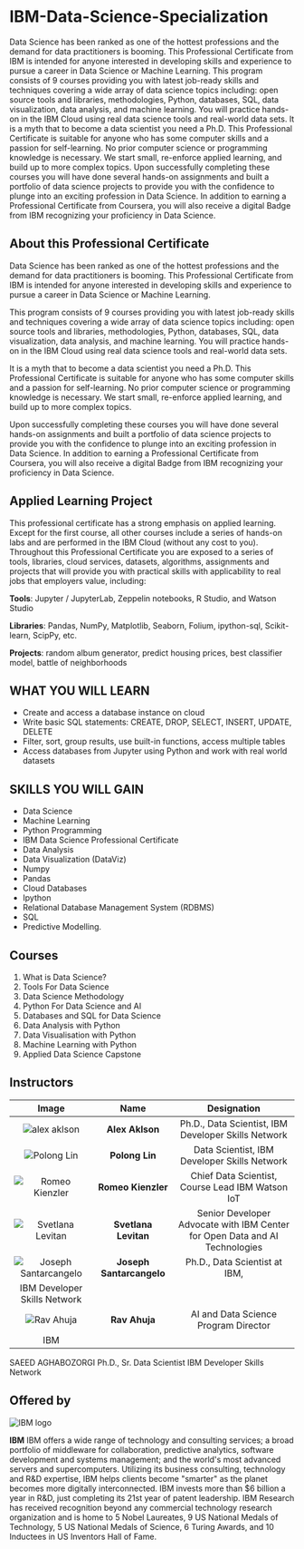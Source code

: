 # IBM-Data-Science-Specialization
 Data Science has been ranked as one of the hottest professions and the demand for data practitioners is booming. This Professional Certificate from IBM is intended for anyone interested in developing skills and experience to pursue a career in Data Science or Machine Learning.  This program consists of 9 courses providing you with latest job-ready skills and techniques covering a wide array of data science topics including: open source tools and libraries, methodologies, Python, databases, SQL, data visualization, data analysis, and machine learning. You will practice hands-on in the IBM Cloud using real data science tools and real-world data sets.  It is a myth that to become a data scientist you need a Ph.D. This Professional Certificate is suitable for anyone who has some computer skills and a passion for self-learning. No prior computer science or programming knowledge is necessary. We start small, re-enforce applied learning, and build up to more complex topics.  Upon successfully completing these courses you will have done several hands-on assignments and built a portfolio of data science projects to provide you with the confidence to plunge into an exciting profession in Data Science. In addition to earning a Professional Certificate from Coursera, you will also receive a digital Badge from IBM recognizing your proficiency in Data Science.

## About this Professional Certificate
 
Data Science has been ranked as one of the hottest professions and the demand for data practitioners is booming. This Professional Certificate from IBM is intended for anyone interested in developing skills and experience to pursue a career in Data Science or Machine Learning.

This program consists of 9 courses providing you with latest job-ready skills and techniques covering a wide array of data science topics including: open source tools and libraries, methodologies, Python, databases, SQL, data visualization, data analysis, and machine learning. You will practice hands-on in the IBM Cloud using real data science tools and real-world data sets.

It is a myth that to become a data scientist you need a Ph.D. This Professional Certificate is suitable for anyone who has some computer skills and a passion for self-learning. No prior computer science or programming knowledge is necessary. We start small, re-enforce applied learning, and build up to more complex topics.

Upon successfully completing these courses you will have done several hands-on assignments and built a portfolio of data science projects to provide you with the confidence to plunge into an exciting profession in Data Science. In addition to earning a Professional Certificate from Coursera, you will also receive a digital Badge from IBM recognizing your proficiency in Data Science.

## Applied Learning Project

This professional certificate has a strong emphasis on applied learning. Except for the first course, all other courses include a series of hands-on labs and are performed in the IBM Cloud (without any cost to you). Throughout this Professional Certificate you are exposed to a series of tools, libraries, cloud services, datasets, algorithms, assignments and projects that will provide you with practical skills with applicability to real jobs that employers value, including:

**Tools**: Jupyter / JupyterLab, Zeppelin notebooks, R Studio, and Watson Studio

**Libraries**: Pandas, NumPy, Matplotlib, Seaborn, Folium, ipython-sql, Scikit-learn, ScipPy, etc.

**Projects**: random album generator, predict housing prices, best classifier model, battle of neighborhoods

## WHAT YOU WILL LEARN
* Create and access a database instance on cloud
* Write basic SQL statements: CREATE, DROP, SELECT, INSERT, UPDATE, DELETE
* Filter, sort, group results, use built-in functions, access multiple tables
* Access databases from Jupyter using Python and work with real world datasets

## SKILLS YOU WILL GAIN
* Data Science
* Machine Learning
* Python Programming
* IBM Data Science Professional Certificate
* Data Analysis
* Data Visualization (DataViz)
* Numpy
* Pandas
* Cloud Databases
* Ipython
* Relational Database Management System (RDBMS)
* SQL
* Predictive Modelling.

## Courses
1. What is Data Science?
2. Tools For Data Science
3. Data Science Methodology
4. Python For Data Science and AI
5. Databases and SQL for Data Science
6. Data Analysis with Python
7. Data Visualisation with Python
8. Machine Learning with Python
9. Applied Data Science Capstone

## Instructors
| **Image**        | **Name**           | **Designation**  |
| :-------------: |:-------------:|:-----:|
| ![alex aklson](https://github.com/Ashleshk/IBM-Data-Science-Specialization-Coursera/blob/master/resources/Alex-Aklson.jpg)     | **Alex Aklson** | Ph.D., Data Scientist, IBM Developer Skills Network |
| ![Polong Lin](https://github.com/Ashleshk/IBM-Data-Science-Specialization-Coursera/blob/master/resources/polong%20lin.jpg)    | **Polong Lin**     |  Data Scientist, IBM Developer Skills Network |
| ![Romeo Kienzler](https://github.com/Ashleshk/IBM-Data-Science-Specialization-Coursera/blob/master/resources/romeokeinzler.jpg) | **Romeo Kienzler**     | Chief Data Scientist, Course Lead IBM Watson IoT |
| ![Svetlana Levitan](https://github.com/Ashleshk/IBM-Data-Science-Specialization-Coursera/blob/master/resources/Svetlana.jpg)    | **Svetlana Levitan**     |  Senior Developer Advocate with IBM Center for Open Data and AI Technologies |
| ![Joseph Santarcangelo](https://github.com/Ashleshk/IBM-Data-Science-Specialization-Coursera/blob/master/resources/joseph.jpg)    | **Joseph Santarcangelo**     |  Ph.D., Data Scientist at IBM, 
IBM Developer Skills Network |
| ![Rav Ahuja](https://github.com/Ashleshk/IBM-Data-Science-Specialization-Coursera/blob/master/resources/ravahuja.jpg)    | **Rav Ahuja**     |  AI and Data Science Program Director
IBM |


 




 
SAEED AGHABOZORGI
Ph.D., Sr. Data Scientist
IBM Developer Skills Network

## Offered by
![IBM logo](https://github.com/Ashleshk/IBM-Data-Science-Specialization-Coursera/blob/master/IBM-Logo-Blk---Square.png)

**IBM**
IBM offers a wide range of technology and consulting services; a broad portfolio of middleware for collaboration, predictive analytics, software development and systems management; and the world's most advanced servers and supercomputers. Utilizing its business consulting, technology and R&D expertise, IBM helps clients become "smarter" as the planet becomes more digitally interconnected. IBM invests more than $6 billion a year in R&D, just completing its 21st year of patent leadership. IBM Research has received recognition beyond any commercial technology research organization and is home to 5 Nobel Laureates, 9 US National Medals of Technology, 5 US National Medals of Science, 6 Turing Awards, and 10 Inductees in US Inventors Hall of Fame.

 
